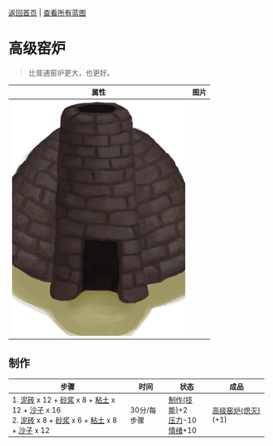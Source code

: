 [返回首页](index.md)   |  [查看所有蓝图](blueprint.md)
# 高级窑炉  
> 比普通窑炉更大，也更好。  
  
  属性  |   图片   
 ----  |  ----:   
   |  ![](Sprite/AdvancedKiln.png)   
  
## 制作  
步骤  |  时间  |  状态  |  成品  
----  |  ----  |  ----  |  ----  
1. [泥砖](MudBrick.md) x 12 + [砂浆](Mortar.md) x 8 + [粘土](Clay.md) x 12 + [沙子](Sand.md) x 16<br>2. [泥砖](MudBrick.md) x 8 + [砂浆](Mortar.md) x 6 + [粘土](Clay.md) x 8 + [沙子](Sand.md) x 12  |  30分/每步骤  |  [制作(技能)](Skill_Crafting.md)+2<br>[压力](Stress.md)-10<br>[情绪](Morale.md)+10  |  [高级窑炉(熄灭)](KilnAdvancedExtinguished.md)(+1)  
